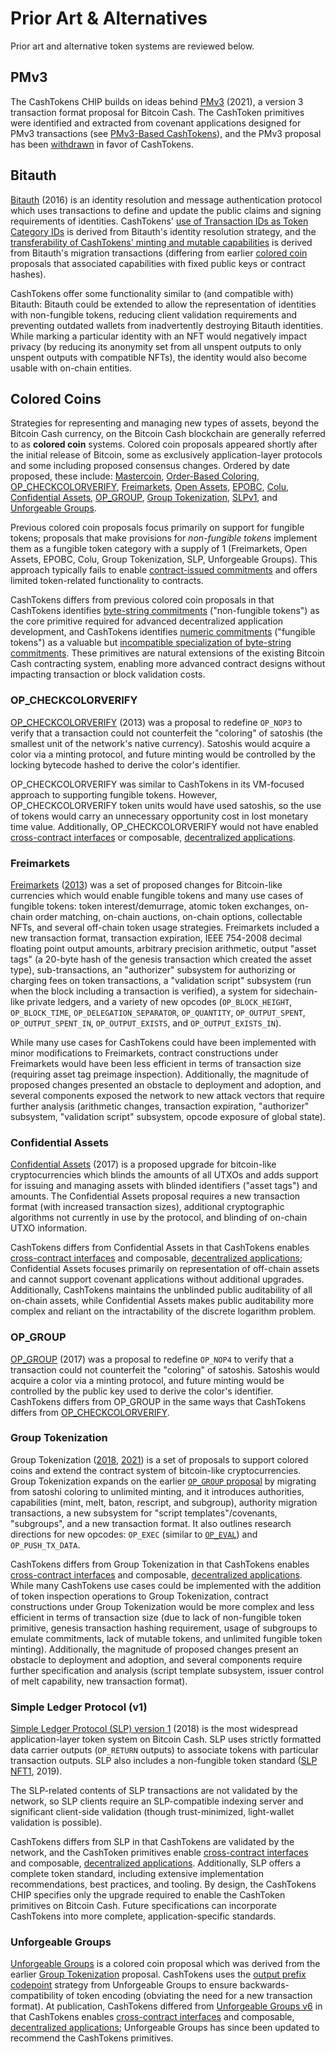# Prior Art & Alternatives

Prior art and alternative token systems are reviewed below.

## PMv3

The CashTokens CHIP builds on ideas behind [PMv3](https://github.com/bitjson/pmv3) (2021), a version 3 transaction format proposal for Bitcoin Cash. The CashToken primitives were identified and extracted from covenant applications designed for PMv3 transactions (see [PMv3-Based CashTokens](https://blog.bitjson.com/cashtokens-contract-validated-tokens-for-bitcoin-cash/)), and the PMv3 proposal has been [withdrawn](https://bitcoincashresearch.org/t/chip-2021-01-pmv3-version-3-transaction-format/265/55?u=bitjson) in favor of CashTokens.

## Bitauth

[Bitauth](https://github.com/bitauth/bitauth2017/blob/40e84a073be3e8689e6f85b31a5b6536a3524238/bips/0-bitauth.mediawikis) (2016) is an identity resolution and message authentication protocol which uses transactions to define and update the public claims and signing requirements of identities. CashTokens' [use of Transaction IDs as Token Category IDs](rationale.md#use-of-transaction-ids-as-token-category-ids) is derived from Bitauth's identity resolution strategy, and the [transferability of CashTokens' minting and mutable capabilities](rationale.md#behavior-of-minting-and-mutable-tokens) is derived from Bitauth's migration transactions (differing from earlier [colored coin](alternatives.md#colored-coins) proposals that associated capabilities with fixed public keys or contract hashes).

CashTokens offer some functionality similar to (and compatible with) Bitauth: Bitauth could be extended to allow the representation of identities with non-fungible tokens, reducing client validation requirements and preventing outdated wallets from inadvertently destroying Bitauth identities. While marking a particular identity with an NFT would negatively impact privacy (by reducing its anonymity set from all unspent outputs to only unspent outputs with compatible NFTs), the identity would also become usable with on-chain entities.

## Colored Coins

Strategies for representing and managing new types of assets, beyond the Bitcoin Cash currency, on the Bitcoin Cash blockchain are generally referred to as **colored coin** systems. Colored coin proposals appeared shortly after the initial release of Bitcoin, some as exclusively application-layer protocols and some including proposed consensus changes. Ordered by date proposed, these include: [Mastercoin](https://bitcointalk.org/index.php?topic=101197.0;all), [Order-Based Coloring](https://github.com/killerstorm/colored-coin-tools/blob/master/colors.md#order-based-coloring), [OP_CHECKCOLORVERIFY](#op_checkcolorverify), [Freimarkets](#freimarkets), [Open Assets](https://github.com/OpenAssets/open-assets-protocol/blob/master/specification.mediawiki), [EPOBC](https://github.com/chromaway/ngcccbase/wiki/EPOBC_simple), [Colu](https://github.com/Colored-Coins/Colored-Coins-Protocol-Specification), [Confidential Assets](#confidential-assets),
[OP_GROUP](#op_group), [Group Tokenization](#group-tokenization), [SLPv1](#simple-ledger-protocol-v1), and [Unforgeable Groups](#unforgeable-groups).

Previous colored coin proposals focus primarily on support for fungible tokens; proposals that make provisions for _non-fungible tokens_ implement them as a fungible token category with a supply of 1 (Freimarkets, Open Assets, EPOBC, Colu, Group Tokenization, SLP, Unforgeable Groups). This approach typically fails to enable [contract-issued commitments](readme.md#contract-issued-commitments) and offers limited token-related functionality to contracts.

CashTokens differs from previous colored coin proposals in that CashTokens identifies [byte-string commitments](readme.md#byte-string-commitments) ("non-fungible tokens") as the core primitive required for advanced decentralized application development, and CashTokens identifies [numeric commitments](readme.md#numeric-commitments) ("fungible tokens") as a valuable but [incompatible specialization of byte-string commitments](rationale.md#incompatibility-of-token-fungibility-and-token-commitments). These primitives are natural extensions of the existing Bitcoin Cash contracting system, enabling more advanced contract designs without impacting transaction or block validation costs.

### OP_CHECKCOLORVERIFY

[OP_CHECKCOLORVERIFY](https://web.archive.org/web/20220313162546/https://bitcointalk.org/index.php?topic=253385.0%3Ball) (2013) was a proposal to redefine `OP_NOP3` to verify that a transaction could not counterfeit the "coloring" of satoshis (the smallest unit of the network's native currency). Satoshis would acquire a color via a minting protocol, and future minting would be controlled by the locking bytecode hashed to derive the color's identifier.

OP_CHECKCOLORVERIFY was similar to CashTokens in its VM-focused approach to supporting fungible tokens. However, OP_CHECKCOLORVERIFY token units would have used satoshis, so the use of tokens would carry an unnecessary opportunity cost in lost monetary time value. Additionally, OP_CHECKCOLORVERIFY would not have enabled [cross-contract interfaces](readme.md#cross-contract-interfaces) or composable, [decentralized applications](readme.md#decentralized-applications).

### Freimarkets

[Freimarkets](https://web.archive.org/web/20160305014417/http://freico.in/docs/freimarkets.pdf) ([2013](https://web.archive.org/web/20160228230306/https://bitcointalk.org/index.php?topic=278671.0;all)) was a set of proposed changes for Bitcoin-like currencies which would enable fungible tokens and many use cases of fungible tokens: token interest/demurrage, atomic token exchanges, on-chain order matching, on-chain auctions, on-chain options, collectable NFTs, and several off-chain token usage strategies. Freimarkets included a new transaction format, transaction expiration, IEEE 754-2008 decimal floating point output amounts, arbitrary precision arithmetic, output "asset tags" (a 20-byte hash of the genesis transaction which created the asset type), sub-transactions, an "authorizer" subsystem for authorizing or charging fees on token transactions, a "validation script" subsystem (run when the block including a transaction is verified), a system for sidechain-like private ledgers, and a variety of new opcodes (`OP_BLOCK_HEIGHT`, `OP_BLOCK_TIME`, `OP_DELEGATION_SEPARATOR`, `OP_QUANTITY`, `OP_OUTPUT_SPENT`, `OP_OUTPUT_SPENT_IN`, `OP_OUTPUT_EXISTS`, and `OP_OUTPUT_EXISTS_IN`).

While many use cases for CashTokens could have been implemented with minor modifications to Freimarkets, contract constructions under Freimarkets would have been less efficient in terms of transaction size (requiring asset tag preimage inspection). Additionally, the magnitude of proposed changes presented an obstacle to deployment and adoption, and several components exposed the network to new attack vectors that require further analysis (arithmetic changes, transaction expiration, "authorizer" subsystem, "validation script" subsystem, opcode exposure of global state).

### Confidential Assets

[Confidential Assets](https://blockstream.com/bitcoin17-final41.pdf) (2017) is a proposed upgrade for bitcoin-like cryptocurrencies which blinds the amounts of all UTXOs and adds support for issuing and managing assets with blinded identifiers ("asset tags") and amounts. The Confidential Assets proposal requires a new transaction format (with increased transaction sizes), additional cryptographic algorithms not currently in use by the protocol, and blinding of on-chain UTXO information.

CashTokens differs from Confidential Assets in that CashTokens enables [cross-contract interfaces](readme.md#cross-contract-interfaces) and composable, [decentralized applications](readme.md#decentralized-applications); Confidential Assets focuses primarily on representation of off-chain assets and cannot support covenant applications without additional upgrades. Additionally, CashTokens maintains the unblinded public auditability of all on-chain assets, while Confidential Assets makes public auditability more complex and reliant on the intractability of the discrete logarithm problem.

### OP_GROUP

[OP_GROUP](https://web.archive.org/web/20171016150552/https://medium.com/@g.andrew.stone/bitcoin-scripting-applications-representative-tokens-ece42de81285) (2017) was a proposal to redefine `OP_NOP4` to verify that a transaction could not counterfeit the "coloring" of satoshis. Satoshis would acquire a color via a minting protocol, and future minting would be controlled by the public key used to derive the color's identifier. CashTokens differs from OP_GROUP in the same ways that CashTokens differs from [OP_CHECKCOLORVERIFY](#op_checkcolorverify).

### Group Tokenization

Group Tokenization ([2018](https://web.archive.org/web/20181119165124/https://docs.google.com/document/d/1X-yrqBJNj6oGPku49krZqTMGNNEWnUJBRFjX7fJXvTs/edit), [2021](https://web.archive.org/web/20220315200939/https://www.bitcoinunlimited.net/grouptokenization/groupbchspec)) is a set of proposals to support colored coins and extend the contract system of bitcoin-like cryptocurrencies. Group Tokenization expands on the earlier [`OP_GROUP` proposal](#op_group) by migrating from satoshi coloring to unlimited minting, and it introduces authorities, capabilities (mint, melt, baton, rescript, and subgroup), authority migration transactions, a new subsystem for "script templates"/covenants, "subgroups", and a new transaction format. It also outlines research directions for new opcodes: `OP_EXEC` (similar to [`OP_EVAL`](https://github.com/bitcoin/bips/blob/master/bip-0012.mediawiki)) and `OP_PUSH_TX_DATA`.

CashTokens differs from Group Tokenization in that CashTokens enables [cross-contract interfaces](readme.md#cross-contract-interfaces) and composable, [decentralized applications](readme.md#decentralized-applications). While many CashTokens use cases could be implemented with the addition of token inspection operations to Group Tokenization, contract constructions under Group Tokenization would be more complex and less efficient in terms of transaction size (due to lack of non-fungible token primitive, genesis transaction hashing requirement, usage of subgroups to emulate commitments, lack of mutable tokens, and unlimited fungible token minting). Additionally, the magnitude of proposed changes present an obstacle to deployment and adoption, and several components require further specification and analysis (script template subsystem, issuer control of melt capability, new transaction format).

### Simple Ledger Protocol (v1)

[Simple Ledger Protocol (SLP) version 1](https://slp.dev/specs/slp-token-type-1/) (2018) is the most widespread application-layer token system on Bitcoin Cash. SLP uses strictly formatted data carrier outputs (`OP_RETURN` outputs) to associate tokens with particular transaction outputs. SLP also includes a non-fungible token standard ([SLP NFT1](https://slp.dev/specs/slp-nft-1/), 2019).

The SLP-related contents of SLP transactions are not validated by the network, so SLP clients require an SLP-compatible indexing server and significant client-side validation (though trust-minimized, light-wallet validation is possible).

CashTokens differs from SLP in that CashTokens are validated by the network, and the CashToken primitives enable [cross-contract interfaces](readme.md#cross-contract-interfaces) and composable, [decentralized applications](readme.md#decentralized-applications). Additionally, SLP offers a complete token standard, including extensive implementation recommendations, best practices, and tooling. By design, the CashTokens CHIP specifies only the upgrade required to enable the CashToken primitives on Bitcoin Cash. Future specifications can incorporate CashTokens into more complete, application-specific standards.

### Unforgeable Groups

[Unforgeable Groups](https://gitlab.com/0353F40E/group-tokenization/-/blob/808d9eb36caa1a64be0aa616d743b845dad67c7e/CHIP-2021-02_Unforgeable_Groups_for_Bitcoin_Cash.md) is a colored coin proposal which was derived from the earlier [Group Tokenization](#group-tokenization) proposal. CashTokens uses the [output prefix codepoint](readme.md#token-encoding) strategy from Unforgeable Groups to ensure backwards-compatibility of token encoding (obviating the need for a new transaction format). At publication, CashTokens differed from [Unforgeable Groups v6](https://gitlab.com/0353F40E/group-tokenization/-/blob/808d9eb36caa1a64be0aa616d743b845dad67c7e/CHIP-2021-02_Unforgeable_Groups_for_Bitcoin_Cash.md) in that CashTokens enables [cross-contract interfaces](readme.md#cross-contract-interfaces) and composable, [decentralized applications](readme.md#decentralized-applications); Unforgeable Groups has since been updated to recommend the CashTokens primitives.
